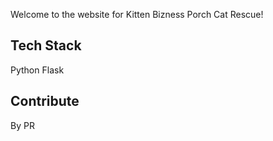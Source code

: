 Welcome to the website for Kitten Bizness Porch Cat Rescue!

## Tech Stack
Python
Flask

## Contribute
By PR